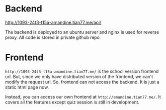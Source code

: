 # Backend 

http://1093-24t3-t15a-amandine.tian77.me/api/

The backend is deployed to an ubuntu server and nginx is used for reverse proxy.
All code is stored in private github repo.

# Frontend

`http://1093-24t3-t15a-amandine.tian77.me/` is the school version frontend url. But, since we only have
distributed version of the frontend, we can't modify the request url. So, frontend can not access the backend.
It is just a static html page now.

Instead, you can access our own frontend at `http://amandine.tian77.me/`. 
It covers all the features except quiz session is still in development.
